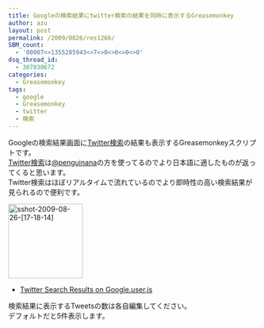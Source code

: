 ```yaml
---
title: Googleの検索結果にtwitter検索の結果を同時に表示するGreasemonkey
author: azu
layout: post
permalink: /2009/0826/res1266/
SBM_count:
  - '00007<>1355285943<>7<>0<>0<>0<>0'
dsq_thread_id:
  - 307030672
categories:
  - Greasemonkey
tags:
  - google
  - Greasemonkey
  - twitter
  - 検索
---
```

Googleの検索結果画面に[Twitter検索][1]の結果も表示するGreasemonkeyスクリプトです。  
[Twitter検索][1]は[@penguinana][2]の方を使ってるのでより日本語に適したものが返ってくると思います。  
Twitter検索はほぼリアルタイムで流れているのでより即時性の高い検索結果が見られるので便利です。

[<img class="alignnone size-thumbnail wp-image-1267" title="sshot-2009-08-26-[17-18-14]" src="http://efcl.info/wp-content/uploads/2009/08/sshot-2009-08-26-17-18-14-150x150.png" alt="sshot-2009-08-26-[17-18-14]" width="150" height="150" />][3]

*   [Twitter Search Results on Google.user.js][4]

検索結果に表示するTweetsの数は各自編集してください。  
デフォルトだと5件表示します。

&nbsp;

 [1]: http://pcod.no-ip.org/yats/
 [2]: http://twitter.com/penguinana "Twitter / penguinana"
 [3]: http://efcl.info/wp-content/uploads/2009/08/sshot-2009-08-26-17-18-14.png
 [4]: http://gist.github.com/raw/175393/c7e70a248b9e812903dc6a5b0502355daed4d95f/Twitter%20Search%20Results%20on%20Google.user.js